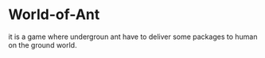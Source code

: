 # World-of-Ant
it is a game where undergroun ant have to deliver some packages to human on the ground world. 
